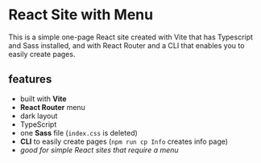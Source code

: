 # React Site with Menu

This is a simple one-page React site created with Vite that has Typescript and Sass installed, and with React Router and a CLI that enables you to easily create pages.


## features

- built with **Vite**
- **React Router** menu
- dark layout
- TypeScript
- one **Sass** file (`index.css` is deleted)
- **CLI** to easily create pages (`npm run cp Info` creates info page)
- *good for simple React sites that require a menu*
